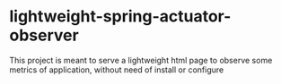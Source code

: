 # lightweight-spring-actuator-observer
This project is meant to serve a lightweight html page to observe some metrics of application, without need of install or configure
